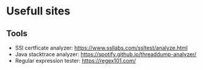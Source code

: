 # Usefull sites

## Tools
- SSl certficate analyzer: https://www.ssllabs.com/ssltest/analyze.html
- Java stacktrace analyzer: https://spotify.github.io/threaddump-analyzer/
- Regular expression tester: https://regex101.com/
